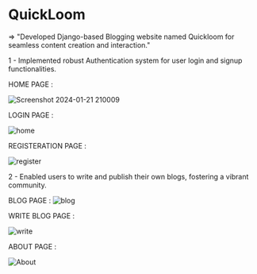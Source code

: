 # QuickLoom

=> "Developed Django-based Blogging website named Quickloom for seamless content creation and interaction."

1 - Implemented robust Authentication system for user login and signup functionalities.


 HOME PAGE :

![Screenshot 2024-01-21 210009](https://github.com/aayush908/quickloom/assets/97042959/a0349b48-8cf5-4dd9-8353-1ed7f8d96bb4)


LOGIN PAGE :

![home](https://github.com/aayush908/quickloom/assets/97042959/d17aa71f-cfbd-4e32-8f70-301ddf3dadea)


REGISTERATION PAGE :

![register](https://github.com/aayush908/quickloom/assets/97042959/f681ec12-a706-491f-a9f3-a27ae8fe5c5c)



2 -  Enabled users to write and publish their own blogs, fostering a vibrant community.

BLOG PAGE :
![blog](https://github.com/aayush908/quickloom/assets/97042959/e402f3a8-6ccb-4b5c-95d0-1a1d2a19d484)



WRITE BLOG PAGE :

![write](https://github.com/aayush908/quickloom/assets/97042959/cfd7accc-e88b-4d0d-9a73-f786b21ea066)



ABOUT PAGE :

![About](https://github.com/aayush908/quickloom/assets/97042959/84f5f67e-ccec-4a5d-a403-0bb265e7bad4)





